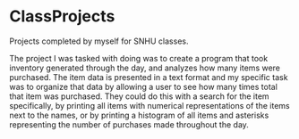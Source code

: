# ClassProjects
Projects completed by myself for SNHU classes.


The project I was tasked with doing was to create a program that took inventory generated through the day, and analyzes how many items were purchased. The item data is presented in a text format and my specific task was to organize that data by allowing a user to see how many times total that item was purchased. They could do this with a search for the item specifically, by printing all items with numerical representations of the items next to the names, or by printing a histogram of all items and asterisks representing the number of purchases made throughout the day. 

